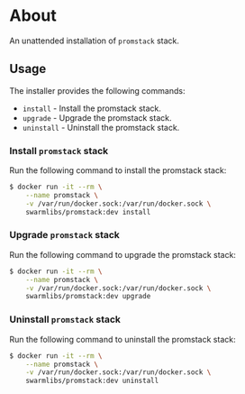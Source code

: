 # About
An unattended installation of `promstack` stack.

## Usage
The installer provides the following commands:
- `install` - Install the promstack stack.
- `upgrade` - Upgrade the promstack stack.
- `uninstall` - Uninstall the promstack stack.

### Install `promstack` stack
Run the following command to install the promstack stack:
```sh
$ docker run -it --rm \
    --name promstack \
    -v /var/run/docker.sock:/var/run/docker.sock \
    swarmlibs/promstack:dev install
```

### Upgrade `promstack` stack
Run the following command to upgrade the promstack stack:
```sh
$ docker run -it --rm \
    --name promstack \
    -v /var/run/docker.sock:/var/run/docker.sock \
    swarmlibs/promstack:dev upgrade
```

### Uninstall `promstack` stack
Run the following command to uninstall the promstack stack:
```sh
$ docker run -it --rm \
    --name promstack \
    -v /var/run/docker.sock:/var/run/docker.sock \
    swarmlibs/promstack:dev uninstall
```
